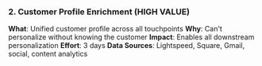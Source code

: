 ### 2. Customer Profile Enrichment (HIGH VALUE)
**What**: Unified customer profile across all touchpoints
**Why**: Can't personalize without knowing the customer
**Impact**: Enables all downstream personalization
**Effort**: 3 days
**Data Sources**: Lightspeed, Square, Gmail, social, content analytics
